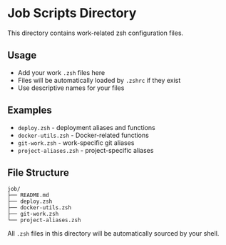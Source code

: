 # Job Scripts Directory

This directory contains work-related zsh configuration files.

## Usage

- Add your work `.zsh` files here
- Files will be automatically loaded by `.zshrc` if they exist
- Use descriptive names for your files

## Examples

- `deploy.zsh` - deployment aliases and functions
- `docker-utils.zsh` - Docker-related functions
- `git-work.zsh` - work-specific git aliases
- `project-aliases.zsh` - project-specific aliases

## File Structure

```
job/
├── README.md
├── deploy.zsh
├── docker-utils.zsh
├── git-work.zsh
└── project-aliases.zsh
```

All `.zsh` files in this directory will be automatically sourced by your shell.
